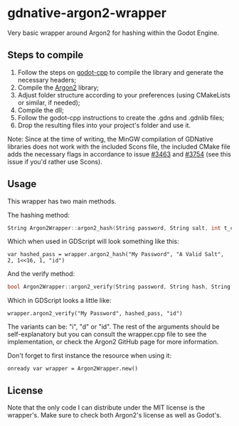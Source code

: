 # gdnative-argon2-wrapper
Very basic wrapper around Argon2 for hashing within the Godot Engine.

## Steps to compile
1. Follow the steps on [godot-cpp](https://github.com/godotengine/godot-cpp) to compile the library and generate the necessary headers;
2. Compile the [Argon2](https://github.com/P-H-C/phc-winner-argon2) library;
3. Adjust folder structure according to your preferences (using CMakeLists or similar, if needed);
4. Compile the dll;
5. Follow the godot-cpp instructions to create the .gdns and .gdnlib files;
6. Drop the resulting files into your project's folder and use it.

Note: Since at the time of writing, the MinGW compilation of GDNative libraries does not work with the included Scons file, the included CMake file adds the necessary flags in accordance to issue [#3463](https://github.com/godotengine/godot-docs/issues/3463) and [#3754](https://github.com/godotengine/godot-docs/issues/3754) (see this issue if you'd rather use Scons).

## Usage

This wrapper has two main methods.

The hashing method:
```C++
String Argon2Wrapper::argon2_hash(String password, String salt, int t_cost, int m_cost, int parallelism, String variant)
```

Which when used in GDScript will look something like this:
```GDScript
var hashed_pass = wrapper.argon2_hash("My Password", "A Valid Salt", 2, 1<<16, 1, "id")
```

And the verify method:
```C++
bool Argon2Wrapper::argon2_verify(String password, String hash, String variant)
```

Which in GDScript looks a little like:
```GDScript
wrapper.argon2_verify("My Password", hashed_pass, "id")
```

The variants can be: "i", "d" or "id". The rest of the arguments should be self-explanatory but you can consult the wrapper.cpp file to see the implementation, or check the Argon2 GitHub page for more information.

Don't forget to first instance the resource when using it:
```GDScript
onready var wrapper = Argon2Wrapper.new()
```

## License

Note that the only code I can distribute under the MIT license is the wrapper's. Make sure to check both Argon2's license as well as Godot's.
